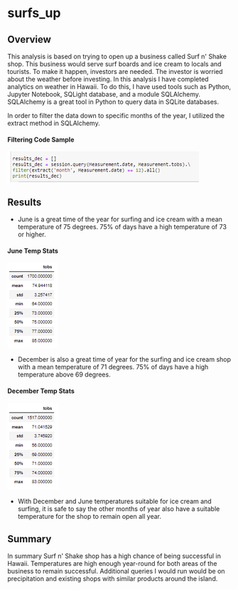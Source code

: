 # surfs_up

## Overview

This analysis is based on trying to open up a business called Surf n' Shake shop. This business would serve surf boards and ice cream to locals and tourists. To make it happen, investors are needed. The investor is worried about the weather before investing. In this analysis I have completed analytics on weather in Hawaii. To do this, I have used tools such as Python, Jupyter Notebook, SQLight database, and a module SQLAlchemy. SQLAlchemy is a great tool in Python to query data in SQLite databases.

In order to filter the data down to specific months of the year, I utilized the extract method in SQLAlchemy. 

#### Filtering Code Sample
 ![Code_Example](/Resources/Code_Example.PNG)

## Results

- June is a great time of the year for surfing and ice cream with a mean temperature of 75 degrees. 75% of days have a high temperature of 73 or higher.

#### June Temp Stats
![June_Temp](/Resources/June_temp_analysis.PNG)

- December is also a great time of year for the surfing and ice cream shop with a mean temperature of 71 degrees. 75% of days have a high temperature above 69 degrees. 
 
#### December Temp Stats
![Dec_Temp](/Resources/December_temp_analysis.PNG)

- With December and June temperatures suitable for ice cream and surfing, it is safe to say the other months of year also have a suitable temperature for the shop to remain open all year.

## Summary

In summary Surf n' Shake shop has a high chance of being successful in Hawaii. Temperatures are high enough year-round for both areas of the business to remain successful. Additional queries I would run would be on precipitation and existing shops with similar products around the island.

